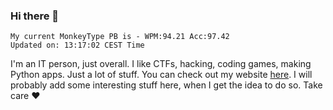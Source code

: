 ### Hi there 👋
<!-- PB START -->
```
My current MonkeyType PB is - WPM:94.21 Acc:97.42
Updated on: 13:17:02 CEST Time
```
<!-- PB END -->
I'm an IT person, just overall. I like CTFs, hacking, coding games, making Python apps. Just a lot of stuff.
You can check out my website [here](https://skill3472.github.io/).
I will probably add some interesting stuff here, when I get the idea to do so. Take care ❤️

